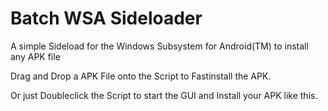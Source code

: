 # Batch WSA Sideloader

A simple Sideload for the Windows Subsystem for Android(TM) to install any APK file

Drag and Drop a APK File onto the Script to Fastinstall the APK.

Or just Doubleclick the Script to start the GUI and Install your APK like this.
